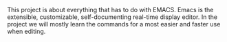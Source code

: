 This project is about everything that has to do with EMACS.
Emacs is the extensible, customizable, self-documenting real-time display editor.
In the project we will mostly learn the commands for a most easier and faster use when editing.